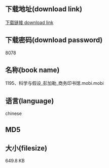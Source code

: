 ## 下载地址(download link)
[下载链接 download link](https://voluble-croquembouche-d321dc.netlify.app/?s=1195%E3%80%81%E7%A7%91%E5%AD%A6%E4%B8%8E%E5%81%87%E8%AE%BE_%E5%BD%AD%E5%8A%A0%E5%8B%92_%E5%95%86%E5%8A%A1%E5%8D%B0%E4%B9%A6%E9%A6%86.mobi)

## 下载密码(download password)
8078

## 名称(book name)
1195、科学与假设_彭加勒_商务印书馆.mobi.mobi

## 语言(language)
chinese

## MD5


## 大小(filesize)
649.8 KB
